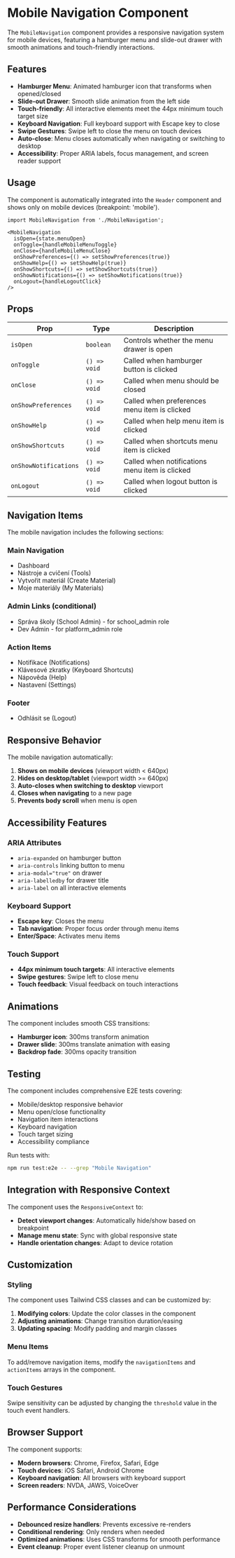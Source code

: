 # Mobile Navigation Component

The `MobileNavigation` component provides a responsive navigation system for mobile devices, featuring a hamburger menu and slide-out drawer with smooth animations and touch-friendly interactions.

## Features

- **Hamburger Menu**: Animated hamburger icon that transforms when opened/closed
- **Slide-out Drawer**: Smooth slide animation from the left side
- **Touch-friendly**: All interactive elements meet the 44px minimum touch target size
- **Keyboard Navigation**: Full keyboard support with Escape key to close
- **Swipe Gestures**: Swipe left to close the menu on touch devices
- **Auto-close**: Menu closes automatically when navigating or switching to desktop
- **Accessibility**: Proper ARIA labels, focus management, and screen reader support

## Usage

The component is automatically integrated into the `Header` component and shows only on mobile devices (breakpoint: 'mobile').

```tsx
import MobileNavigation from './MobileNavigation';

<MobileNavigation
  isOpen={state.menuOpen}
  onToggle={handleMobileMenuToggle}
  onClose={handleMobileMenuClose}
  onShowPreferences={() => setShowPreferences(true)}
  onShowHelp={() => setShowHelp(true)}
  onShowShortcuts={() => setShowShortcuts(true)}
  onShowNotifications={() => setShowNotifications(true)}
  onLogout={handleLogoutClick}
/>
```

## Props

| Prop | Type | Description |
|------|------|-------------|
| `isOpen` | `boolean` | Controls whether the menu drawer is open |
| `onToggle` | `() => void` | Called when hamburger button is clicked |
| `onClose` | `() => void` | Called when menu should be closed |
| `onShowPreferences` | `() => void` | Called when preferences menu item is clicked |
| `onShowHelp` | `() => void` | Called when help menu item is clicked |
| `onShowShortcuts` | `() => void` | Called when shortcuts menu item is clicked |
| `onShowNotifications` | `() => void` | Called when notifications menu item is clicked |
| `onLogout` | `() => void` | Called when logout button is clicked |

## Navigation Items

The mobile navigation includes the following sections:

### Main Navigation
- Dashboard
- Nástroje a cvičení (Tools)
- Vytvořit materiál (Create Material)
- Moje materiály (My Materials)

### Admin Links (conditional)
- Správa školy (School Admin) - for school_admin role
- Dev Admin - for platform_admin role

### Action Items
- Notifikace (Notifications)
- Klávesové zkratky (Keyboard Shortcuts)
- Nápověda (Help)
- Nastavení (Settings)

### Footer
- Odhlásit se (Logout)

## Responsive Behavior

The mobile navigation automatically:

1. **Shows on mobile devices** (viewport width < 640px)
2. **Hides on desktop/tablet** (viewport width >= 640px)
3. **Auto-closes when switching to desktop** viewport
4. **Closes when navigating** to a new page
5. **Prevents body scroll** when menu is open

## Accessibility Features

### ARIA Attributes
- `aria-expanded` on hamburger button
- `aria-controls` linking button to menu
- `aria-modal="true"` on drawer
- `aria-labelledby` for drawer title
- `aria-label` on all interactive elements

### Keyboard Support
- **Escape key**: Closes the menu
- **Tab navigation**: Proper focus order through menu items
- **Enter/Space**: Activates menu items

### Touch Support
- **44px minimum touch targets**: All interactive elements
- **Swipe gestures**: Swipe left to close menu
- **Touch feedback**: Visual feedback on touch interactions

## Animations

The component includes smooth CSS transitions:

- **Hamburger icon**: 300ms transform animation
- **Drawer slide**: 300ms translate animation with easing
- **Backdrop fade**: 300ms opacity transition

## Testing

The component includes comprehensive E2E tests covering:

- Mobile/desktop responsive behavior
- Menu open/close functionality
- Navigation item interactions
- Keyboard navigation
- Touch target sizing
- Accessibility compliance

Run tests with:
```bash
npm run test:e2e -- --grep "Mobile Navigation"
```

## Integration with Responsive Context

The component uses the `ResponsiveContext` to:

- **Detect viewport changes**: Automatically hide/show based on breakpoint
- **Manage menu state**: Sync with global responsive state
- **Handle orientation changes**: Adapt to device rotation

## Customization

### Styling
The component uses Tailwind CSS classes and can be customized by:

1. **Modifying colors**: Update the color classes in the component
2. **Adjusting animations**: Change transition duration/easing
3. **Updating spacing**: Modify padding and margin classes

### Menu Items
To add/remove navigation items, modify the `navigationItems` and `actionItems` arrays in the component.

### Touch Gestures
Swipe sensitivity can be adjusted by changing the `threshold` value in the touch event handlers.

## Browser Support

The component supports:
- **Modern browsers**: Chrome, Firefox, Safari, Edge
- **Touch devices**: iOS Safari, Android Chrome
- **Keyboard navigation**: All browsers with keyboard support
- **Screen readers**: NVDA, JAWS, VoiceOver

## Performance Considerations

- **Debounced resize handlers**: Prevents excessive re-renders
- **Conditional rendering**: Only renders when needed
- **Optimized animations**: Uses CSS transforms for smooth performance
- **Event cleanup**: Proper event listener cleanup on unmount